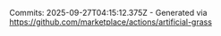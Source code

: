 Commits: 2025-09-27T04:15:12.375Z - Generated via https://github.com/marketplace/actions/artificial-grass
<br>
